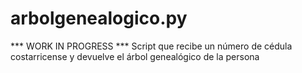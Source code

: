 # arbolgenealogico.py
*** WORK IN PROGRESS ***
Script que recibe un número de cédula costarricense y devuelve el árbol genealógico de la persona
